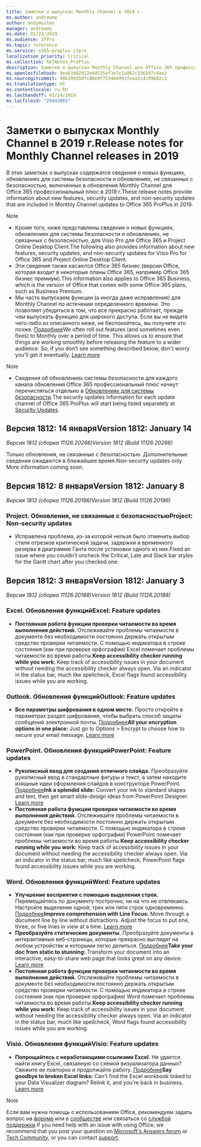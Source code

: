 ```yaml
---
title: Заметки о выпусках Monthly Channel в 2019 г.
ms.author: andrewmo
author: andymosten
manager: andrewmo
ms.date: 01/23/2019
ms.audience: ITPro
ms.topic: reference
ms.service: o365-proplus-itpro
localization_priority: Critical
ms.collection: RelNotes_ProPlus
description: Заметки о выпусках Monthly Channel для Office 365 профессиональный плюс в 2019 г. для ИТ-специалистов
ms.openlocfilehash: 9ea61602012e64525ef3e7c1a862c156597c4aa3
ms.sourcegitcommit: 90b289350fc88e9f753464991feaa1c4c09b82c1
ms.translationtype: HT
ms.contentlocale: ru-RU
ms.lasthandoff: 01/24/2019
ms.locfileid: "29442065"
---
```

# <a name="release-notes-for-monthly-channel-releases-in-2019"></a><span data-ttu-id="f2b08-103">Заметки о выпусках Monthly Channel в 2019 г.</span><span class="sxs-lookup"><span data-stu-id="f2b08-103">Release notes for Monthly Channel releases in 2019</span></span>

<span data-ttu-id="f2b08-104">В этих заметках о выпусках содержатся сведения о новых функциях, обновлениях для системы безопасности и обновлениях, не связанных с безопасностью, включенных в обновления Monthly Channel для Office 365 профессиональный плюс в 2019 г.</span><span class="sxs-lookup"><span data-stu-id="f2b08-104">These release notes provide information about new features, security updates, and non-security updates that are included in Monthly Channel updates to Office 365 ProPlus in 2019.</span></span>
 
 > [!NOTE]
> - <span data-ttu-id="f2b08-105">Кроме того, ниже представлены сведения о новых функциях, обновлениях для системы безопасности и обновлениях, не связанных с безопасностью, для Visio Pro для Office 365 и Project Online Desktop Client.</span><span class="sxs-lookup"><span data-stu-id="f2b08-105">The following also provides information about new features, security updates, and non-security updates for Visio Pro for Office 365 and Project Online Desktop Client.</span></span>
> - <span data-ttu-id="f2b08-106">Эти сведения также касаются Office 365 бизнес (версии Office, которая входит в некоторые планы Office 365, например Office 365 бизнес премиум).</span><span class="sxs-lookup"><span data-stu-id="f2b08-106">This information also applies to Office 365 Business, which is the version of Office that comes with some Office 365 plans, such as Business Premium.</span></span>
> - <span data-ttu-id="f2b08-p101">Мы часто выпускаем функции (а иногда даже исправления) для Monthly Channel по истечении определенного времени. Это позволяет убедиться в том, что все прекрасно работает, прежде чем выпускать функцию для широкого доступа. Если вы не видите чего-либо из описанного ниже, не беспокойтесь, вы получите это позже. [Подробнее](https://support.office.com/en-us/article/when-do-i-get-the-newest-features-in-for-office-365-da36192c-58b9-4bc9-8d51-bb6eed468516?ui=en-US&rs=en-US&ad=US)</span><span class="sxs-lookup"><span data-stu-id="f2b08-p101">We often roll out features (and sometimes even fixes) to Monthly over a period of time. This allows us to ensure that things are working smoothly before releasing the feature to a wider audience. So, if you don’t see something described below, don't worry you'll get it eventually. [Learn more](https://support.office.com/en-us/article/when-do-i-get-the-newest-features-in-for-office-365-da36192c-58b9-4bc9-8d51-bb6eed468516?ui=en-US&rs=en-US&ad=US)</span></span>

 > [!NOTE]
> - <span data-ttu-id="f2b08-111">Сведения об обновлениях системы безопасности для каждого канала обновления Office 365 профессиональный плюс начнут перечисляться отдельно в [Обновлениях для системы безопасности](office365-proplus-security-updates.md).</span><span class="sxs-lookup"><span data-stu-id="f2b08-111">The security updates information for each update channel of Office 365 ProPlus will start being listed separately at [Security Updates](office365-proplus-security-updates.md).</span></span> 

## <a name="version-1812-january-14"></a><span data-ttu-id="f2b08-112">Версия 1812: 14 января</span><span class="sxs-lookup"><span data-stu-id="f2b08-112">Version 1812: January 14</span></span>
<span data-ttu-id="f2b08-113">*Версия 1812 (сборка 11126.20266)*</span><span class="sxs-lookup"><span data-stu-id="f2b08-113">*Version 1812 (Build 11126.20266)*</span></span> 

<span data-ttu-id="f2b08-p102">Только обновления, не связанные с безопасностью. Дополнительные сведения ожидаются в ближайшее время.</span><span class="sxs-lookup"><span data-stu-id="f2b08-p102">Non-security updates only. More information coming soon.</span></span>


## <a name="version-1812-january-8"></a><span data-ttu-id="f2b08-116">Версия 1812: 8 января</span><span class="sxs-lookup"><span data-stu-id="f2b08-116">Version 1812: January 8</span></span>
<span data-ttu-id="f2b08-117">*Версия 1812 (сборка 11126.20196)*</span><span class="sxs-lookup"><span data-stu-id="f2b08-117">*Version 1812 (Build 11126.20196)*</span></span> 

### <a name="project-non-security-updates"></a><span data-ttu-id="f2b08-118">Project. Обновления, не связанные с безопасностью</span><span class="sxs-lookup"><span data-stu-id="f2b08-118">Project: Non-security updates</span></span>
- <span data-ttu-id="f2b08-119">Исправлена проблема, из-за которой нельзя было отменить выбор стиля отрезков критической задачи, задержки и временного резерва в диаграмме Ганта после установки одного из них.</span><span class="sxs-lookup"><span data-stu-id="f2b08-119">Fixed an issue where you couldn't uncheck the Critical, Late and Slack bar styles for the Gantt chart after you checked one.</span></span>

## <a name="version-1812-january-3"></a><span data-ttu-id="f2b08-120">Версия 1812: 3 января</span><span class="sxs-lookup"><span data-stu-id="f2b08-120">Version 1812: January 3</span></span>
<span data-ttu-id="f2b08-121">*Версия 1812 (сборка 11126.20188)*</span><span class="sxs-lookup"><span data-stu-id="f2b08-121">*Version 1812 (Build 11126.20188)*</span></span> 

### <a name="excel-feature-updates"></a><span data-ttu-id="f2b08-122">Excel. Обновления функций</span><span class="sxs-lookup"><span data-stu-id="f2b08-122">Excel: Feature updates</span></span>

- <span data-ttu-id="f2b08-p103">**Постоянная работа функции проверки читаемости во время выполнения действий.** Отслеживайте проблемы читаемости в документе без необходимости постоянно держать открытым средство проверки читаемости. С помощью индикатора в строке состояния (как при проверке орфографии) Excel помечает проблемы читаемости во время работы.</span><span class="sxs-lookup"><span data-stu-id="f2b08-p103">**Keep accessibility checker running while you work:** Keep track of accessibility issues in your document without needing the accessibility checker always open. Via an indicator in the status bar, much like spellcheck, Excel flags found accessibility issues while you are working.</span></span> 

### <a name="outlook-feature-updates"></a><span data-ttu-id="f2b08-125">Outlook. Обновления функций</span><span class="sxs-lookup"><span data-stu-id="f2b08-125">Outlook: Feature updates</span></span>

- <span data-ttu-id="f2b08-p104">**Все параметры шифрования в одном месте.** Просто откройте в параметрах раздел шифрования, чтобы выбрать способ защиты сообщений электронной почты. [Подробнее](https://support.office.com/article/373339cb-bf1a-4509-b296-802a39d801dc)</span><span class="sxs-lookup"><span data-stu-id="f2b08-p104">**All your encryption options in one place:** Just go to Options > Encrypt to choose how to secure your email message. [Learn more](https://support.office.com/article/373339cb-bf1a-4509-b296-802a39d801dc)</span></span>


### <a name="powerpoint-feature-updates"></a><span data-ttu-id="f2b08-128">PowerPoint. Обновления функций</span><span class="sxs-lookup"><span data-stu-id="f2b08-128">PowerPoint: Feature updates</span></span>

- <span data-ttu-id="f2b08-p105">**Рукописный ввод для создания отличного слайда.** Преобразуйте рукописный ввод в стандартные фигуры и текст, а затем находите изящные идеи оформления слайдов в конструкторе PowerPoint. [Подробнее](https://support.office.com/article/53c77d7b-dc40-45c2-b684-81415eac0617)</span><span class="sxs-lookup"><span data-stu-id="f2b08-p105">**Ink a splendid slide:** Convert your ink to standard shapes and text, then get smart slide-design ideas from PowerPoint Designer. [Learn more](https://support.office.com/article/53c77d7b-dc40-45c2-b684-81415eac0617)</span></span>
- <span data-ttu-id="f2b08-p106">**Постоянная работа функции проверки читаемости во время выполнения действий.** Отслеживайте проблемы читаемости в документе без необходимости постоянно держать открытым средство проверки читаемости. С помощью индикатора в строке состояния (как при проверке орфографии) PowerPoint помечает проблемы читаемости во время работы.</span><span class="sxs-lookup"><span data-stu-id="f2b08-p106">**Keep accessibility checker running while you work:** Keep track of accessibility issues in your document without needing the accessibility checker always open. Via an indicator in the status bar, much like spellcheck, PowerPoint flags found accessibility issues while you are working.</span></span> 

### <a name="word-feature-updates"></a><span data-ttu-id="f2b08-133">Word. Обновления функций</span><span class="sxs-lookup"><span data-stu-id="f2b08-133">Word: Feature updates</span></span>

- <span data-ttu-id="f2b08-p107">**Улучшение восприятия с помощью выделения строк.** Перемещайтесь по документу построчно, ни на что не отвлекаясь. Настройте выделение одной, трех или пяти строк одновременно. [Подробнее](https://support.office.com/article/a857949f-c91e-4c97-977c-a4efcaf9b3c1)</span><span class="sxs-lookup"><span data-stu-id="f2b08-p107">**Improve comprehension with Line Focus:** Move through a document line by line without distractions. Adjust the focus to put one, three, or five lines in view at a time. [Learn more](https://support.office.com/article/a857949f-c91e-4c97-977c-a4efcaf9b3c1)</span></span>
- <span data-ttu-id="f2b08-p108">**Преобразуйте статические документы.** Преобразуйте документы в интерактивные веб-страницы, которые прекрасно выглядят на любом устройстве и которыми легко делиться. [Подробнее](https://support.office.com/article/65912b2d-8b81-41e1-ac52-c20a65ce8ecf)</span><span class="sxs-lookup"><span data-stu-id="f2b08-p108">**Take your doc from static to stunning:** Transform your document into an interactive, easy-to-share web page that looks great on any device. [Learn more](https://support.office.com/article/65912b2d-8b81-41e1-ac52-c20a65ce8ecf)</span></span>
- <span data-ttu-id="f2b08-p109">**Постоянная работа функции проверки читаемости во время выполнения действий.** Отслеживайте проблемы читаемости в документе без необходимости постоянно держать открытым средство проверки читаемости. С помощью индикатора в строке состояния (как при проверке орфографии) Word помечает проблемы читаемости во время работы.</span><span class="sxs-lookup"><span data-stu-id="f2b08-p109">**Keep accessibility checker running while you work:** Keep track of accessibility issues in your document without needing the accessibility checker always open. Via an indicator in the status bar, much like spellcheck, Word flags found accessibility issues while you are working.</span></span> 

### <a name="visio-feature-updates"></a><span data-ttu-id="f2b08-141">Visio. Обновления функций</span><span class="sxs-lookup"><span data-stu-id="f2b08-141">Visio: Feature updates</span></span>

- <span data-ttu-id="f2b08-p110">**Попрощайтесь с неработающими ссылками Excel.** Не удается найти книгу Excel, связанную со схемой визуализатора данных? Свяжите ее повторно и продолжайте работу. [Подробнее](https://support.office.com/article/17211b46-d144-4ca2-9ea7-b0f48f0ae0a6)</span><span class="sxs-lookup"><span data-stu-id="f2b08-p110">**Say goodbye to broken Excel links:** Can't find the Excel workbook linked to your Data Visualizer diagram? Relink it, and you're back in business. [Learn more](https://support.office.com/article/17211b46-d144-4ca2-9ea7-b0f48f0ae0a6)</span></span>



> [!NOTE]
> <span data-ttu-id="f2b08-145">Если вам нужна помощь с использованием Office, рекомендуем задать вопрос на [форуме](https://answers.microsoft.com/) или в [сообществе](https://techcommunity.microsoft.com/) или связаться со [службой поддержки](https://support.microsoft.com/contactus).</span><span class="sxs-lookup"><span data-stu-id="f2b08-145">If you need help with an issue with using Office, we recommend that you post your question on [Microsoft's Answers forum](https://answers.microsoft.com/) or [Tech Community](https://techcommunity.microsoft.com/), or you can contact [support](https://support.microsoft.com/contactus).</span></span>